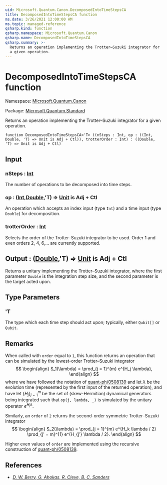 ```yaml
---
uid: Microsoft.Quantum.Canon.DecomposedIntoTimeStepsCA
title: DecomposedIntoTimeStepsCA function
ms.date: 3/26/2021 12:00:00 AM
ms.topic: managed-reference
qsharp.kind: function
qsharp.namespace: Microsoft.Quantum.Canon
qsharp.name: DecomposedIntoTimeStepsCA
qsharp.summary: >-
  Returns an operation implementing the Trotter–Suzuki integrator for
  a given operation.
---
```


# DecomposedIntoTimeStepsCA function

Namespace: [Microsoft.Quantum.Canon](xref:Microsoft.Quantum.Canon)

Package: [Microsoft.Quantum.Standard](https://nuget.org/packages/Microsoft.Quantum.Standard)


Returns an operation implementing the Trotter–Suzuki integrator fora given operation.

```qsharp
function DecomposedIntoTimeStepsCA<'T> ((nSteps : Int, op : ((Int, Double, 'T) => Unit is Adj + Ctl)), trotterOrder : Int) : ((Double, 'T) => Unit is Adj + Ctl)
```


## Input

### nSteps : [Int](xref:microsoft.quantum.lang-ref.int)

The number of operations to be decomposed into time steps.


### op : ([Int](xref:microsoft.quantum.lang-ref.int),[Double](xref:microsoft.quantum.lang-ref.double),'T) => [Unit](xref:microsoft.quantum.lang-ref.unit)  is Adj + Ctl

An operation which accepts an index input (type `Int`) and a timeinput (type `Double`) for decomposition.


### trotterOrder : [Int](xref:microsoft.quantum.lang-ref.int)

Selects the order of the Trotter–Suzuki integrator to be used.Order 1 and even orders 2, 4, 6,... are currently supported.



## Output : ([Double](xref:microsoft.quantum.lang-ref.double),'T) => [Unit](xref:microsoft.quantum.lang-ref.unit)  is Adj + Ctl

Returns a unitary implementing the Trotter–Suzuki integrator, wherethe first parameter `Double` is the integration step size, and thesecond parameter is the target acted upon.

## Type Parameters

### 'T

The type which each time step should act upon; typically, either`Qubit[]` or `Qubit`.

## Remarks

When called with `order` equal to `1`, this function returns an operationthat can be simulated by the lowest-order Trotter–Suzuki integrator$$\begin{align}S_1(\lambda) = \prod_{j = 1}^{m} e^{H_j \lambda},\end{align}$$where we have followed the notation of[quant-ph/0508139](https://arxiv.org/abs/quant-ph/0508139)and let $\lambda$ be the evolution time (represented by the first inputof the returned operation), and have let $\{H_j\}_{j = 1}^{m}$ be theset of (skew-Hermitian) dynamical generators being integrated such that`op(j, lambda, _)` is simulated by the unitary operator$e^{H_j \lambda}$.Similarly, an `order` of `2` returns the second-order symmetricTrotter–Suzuki integrator$$\begin{align}S_2(\lambda) = \prod_{j = 1}^{m} e^{H_k \lambda / 2}\prod_{j' = m}^{1} e^{H_{j'} \lambda / 2}.\end{align}$$Higher even values of `order` are implemented using the recursiveconstruction of [quant-ph/0508139](https://arxiv.org/abs/quant-ph/0508139).

## References

- [ *D. W. Berry, G. Ahokas, R. Cleve, B. C. Sanders* ](https://arxiv.org/abs/quant-ph/0508139)